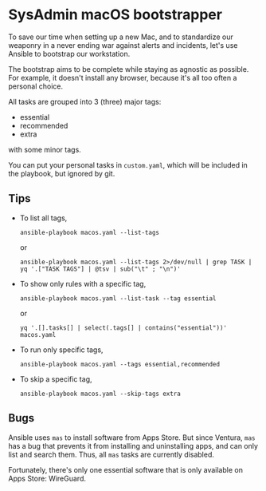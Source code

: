#   SysAdmin macOS bootstrapper

To save our time when setting up a new Mac,
and to standardize our weaponry in a never ending war
against alerts and incidents,
let's use Ansible to bootstrap our workstation.

The bootstrap aims to be complete while staying as agnostic as possible.
For example, it doesn't install any browser,
because it's all too often a personal choice.

All tasks are grouped into 3 (three) major tags:

-   essential
-   recommended
-   extra

with some minor tags.

You can put your personal tasks in `custom.yaml`,
which will be included in the playbook,
but ignored by git.

##  Tips

-   To list all tags,

    ```shell
    ansible-playbook macos.yaml --list-tags
    ```

    or

    ```shell
    ansible-playbook macos.yaml --list-tags 2>/dev/null | grep TASK | yq '.["TASK TAGS"] | @tsv | sub("\t" ; "\n")'
    ```

-   To show only rules with a specific tag,

    ```shell
    ansible-playbook macos.yaml --list-task --tag essential
    ```

    or

    ```shell
    yq '.[].tasks[] | select(.tags[] | contains("essential"))' macos.yaml
    ```

-   To run only specific tags,

    ```
    ansible-playbook macos.yaml --tags essential,recommended
    ```

-   To skip a specific tag,

    ```
    ansible-playbook macos.yaml --skip-tags extra
    ```

##  Bugs

Ansible uses `mas` to install software from Apps Store.
But since Ventura,
`mas` has a bug that prevents it from installing and uninstalling apps,
and can only list and search them.
Thus, all `mas` tasks are currently disabled.

Fortunately, there's only one essential software
that is only available on Apps Store: WireGuard.

